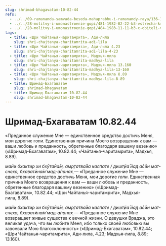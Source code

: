 ```yaml
---
slug: shrimad-bhagavatam-10-82-44
refs:
  - ../../09-ramananda-samvada-beseda-mahaprabhu-i-ramanandy-raya/136-1982-01-11-a1-obyasnenie-poemy-ramanandy-raya-i-pesni-mahaprabhu-pered-dzhagannathom.md
  - ../../28-molitvy-i-umonastroenie-gopi/481-1982-02-22-b3-vstrecha-krishny-i-radharani-na-kurukshetre-sokrovennyj-smysl-molitv-gopi.md
  - ../../28-molitvy-i-umonastroenie-gopi/484-1983-11-11-b3-c-obiteli-vrindavana-propoveduyut-ne-slovami-a-yavlyaya-svoj-poryv-predannosti.md
tags:
  - title: «Шри Чайтанья-чаритамрита», Ади-лила
    slug: shri-chajtanya-charitamrita-adi-lila
  - title: «Шри Чайтанья-чаритамрита», Ади-лила 4.23
    slug: shri-chajtanya-charitamrita-adi-lila-4-23
  - title: «Шри Чайтанья-чаритамрита», Мадхья-лила
    slug: shri-chajtanya-charitamrita-madhya-lila
  - title: «Шри Чайтанья-чаритамрита», Мадхья-лила 13.160
    slug: shri-chajtanya-charitamrita-madhya-lila-13-160
  - title: «Шри Чайтанья-чаритамрита», Мадхья-лила 8.89
    slug: shri-chajtanya-charitamrita-madhya-lila-8-89
  - title: Шримад-Бхагаватам
    slug: shrimad-bhagavatam
  - title: Шримад-Бхагаватам 10.82.44
    slug: shrimad-bhagavatam-10-82-44
---
```


# Шримад-Бхагаватам 10.82.44

«Преданное служение Мне — единственное средство достичь Меня, мои дорогие гопи. Единственная причина Моего возвращения к вам — ваши любовь и преданность, обретенные благодаря вашему везению» («Шримад-Бхагаватам», 10.82.44; «Чайтанья-чаритамрита», Мадхья, 8.89).

*майи бхактир хи бхӯта̄на̄м, амр̣татва̄йа калпате / дишт̣йа̄ йад а̄сӣн мат-снехо, бхаватӣна̄м̇ мад-а̄панах̣* — «Преданное служение Мне — единственное средство достичь Меня, мои дорогие *гопи*. Единственная причина Моего возвращения к вам — ваши любовь и преданность, обретенные благодаря вашему везению» («Шримад-Бхагаватам», 10.82.44; «Шри Чайтанья-чаритамрита», Мадхья-лила, 8.89).

*майи бхактир хи бхӯта̄на̄м, амр̣татва̄йа калпате / дишт̣йа̄ йад а̄сӣн мат-снехо, бхаватӣна̄м̇ мад-а̄панах̣* — «Преданное служение Мне возвращает живые существа к вечной жизни. О девушки Враджа, это великая удача, что вы любите Меня, ибо только своей любовью вы завоевали Мою благосклонность» («Шримад-Бхагаватам», 10.82.44; «Шри Чайтанья-чаритамрита», Ади-лила, 4.23; Мадхья-лила, 8.89; 13.160).

